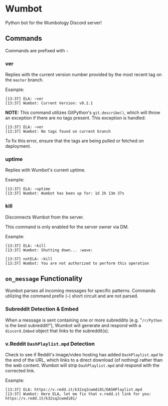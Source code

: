 # Wumbot
Python bot for the Wumbology Discord server!

## Commands
Commands are prefixed with `~`

### ver
Replies with the current version number provided by the most recent tag on the `master` branch.

Example:
```
[13:37] ELA: ~ver
[13:37] Wumbot: Current Version: v0.2.1
```

**NOTE:** This command utilizes GitPython's `git.describe()`, which will throw an exception if there are no tags present. This exception is handled:

```
[13:37] ELA: ~ver
[13:37] Wumbot: No tags found on current branch
```

To fix this error, ensure that the tags are being pulled or fetched on deployment.

### uptime
Replies with Wumbot's current uptime.

Example:
```
[13:37] ELA: ~uptime
[13:37] Wumbot: Wumbot has been up for: 1d 2h 13m 37s
```

### kill
Disconnects Wumbot from the server.

This command is only enabled for the server owner via DM.

Example:
```
[13:37] ELA: ~kill
[13:37] Wumbot: Shutting down... :wave:
```

```
[13:37] notELA: ~kill
[13:37] Wumbot: You are not authorized to perform this operation
```

## `on_message` Functionality
Wumbot parses all incoming messages for specific patterns. Commands utilizing the command prefix (`~`) short circuit and are not parsed.

### Subreddit Detection & Embed
When a message is sent containing one or more subreddits (e.g. "`/r/Python` is the best subreddit!"), Wumbot will generate and respond with a `discord.Embed` object that links to the subreddit(s).


### v.Reddit `DashPlaylist.mpd` Detection
Check to see if Reddit's image/video hosting has added `DashPlaylist.mpd` to the end of the URL, which links to a direct download (of nothing) rather than the web content. Wumbot will strip `DashPlaylist.mpd` and respond with the corrected link.

Example:
```
[13:37] ELA: https://v.redd.it/k32sq2cwmdi01/DASHPlaylist.mpd
[13:37] Wumbot: Here ELA, let me fix that v.redd.it link for you: https://v.redd.it/k32sq2cwmdi01/
```
